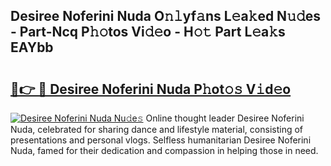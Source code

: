 ## Desiree Noferini Nuda O𝚗𝚕yf𝚊ns L𝚎a𝚔ed N𝚞𝚍es - Part-Ncq P𝚑𝚘tos Vi𝚍𝚎o - H𝚘𝚝 Part L𝚎a𝚔s EAYbb

# <h2><a href="http://kf1m1v.oniu.top/?m=Desiree+Noferini+Nuda">🔗👉 🔴 Desiree Noferini Nuda P𝚑ot𝚘𝚜 V𝚒d𝚎o</a></h2>

[![Desiree Noferini Nuda Nu𝚍e𝚜](https://i.imgur.com/0qMVB7G.gif)](http://kf1m1v.oniu.top/?m=Desiree+Noferini+Nuda)
Online thought leader Desiree Noferini Nuda, celebrated for sharing dance and lifestyle material, consisting of presentations and personal vlogs. Selfless humanitarian Desiree Noferini Nuda, famed for their dedication and compassion in helping those in need.  
